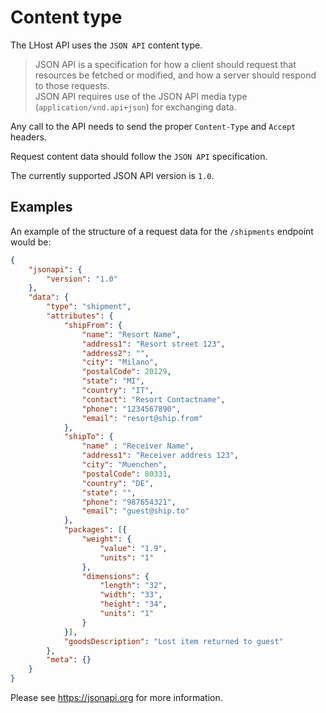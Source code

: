 # Content type

The LHost API uses the `JSON API` content type.

> JSON API is a specification for how a client should request that resources be fetched or modified, and how a server should respond to those requests.  
> JSON API requires use of the JSON API media type (`application/vnd.api+json`) for exchanging data.

Any call to the API needs to send the proper `Content-Type` and `Accept` headers.

Request content data should follow the `JSON API` specification.

The currently supported JSON API version is `1.0`.

## Examples

An example of the structure of a request data for the `/shipments` endpoint would be:

```json
{
    "jsonapi": {
        "version": "1.0"
    },
    "data": {
        "type": "shipment",
        "attributes": {
            "shipFrom": {
                "name": "Resort Name",
                "address1": "Resort street 123",
                "address2": "",
                "city": "Milano",
                "postalCode": 20129,
                "state": "MI",
                "country": "IT",
                "contact": "Resort Contactname",
                "phone": "1234567890",
                "email": "resort@ship.from"
            },
            "shipTo": {
                "name" : "Receiver Name",
                "address1": "Receiver address 123",
                "city": "Muenchen",
                "postalCode": 80331,
                "country": "DE",
                "state": "",
                "phone": "987654321",
                "email": "guest@ship.to"
            },
            "packages": [{
                "weight": {
                    "value": "1.9",
                    "units": "1"
                },
                "dimensions": {
                    "length": "32",
                    "width": "33",
                    "height": "34",
                    "units": "1"
                }
            }],
            "goodsDescription": "Lost item returned to guest"
        },
        "meta": {}
    }
}
```

Please see https://jsonapi.org for more information.
